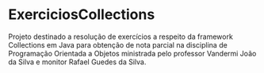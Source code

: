 # ExerciciosCollections
 Projeto destinado a resolução de exercícios a respeito da framework Collections em Java para obtenção de nota parcial na disciplina de Programação Orientada a Objetos ministrada pelo professor Vandermi João da Silva e monitor Rafael Guedes da Silva.
